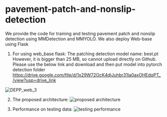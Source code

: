 # pavement-patch-and-nonslip-detection
We provide the code for training and testing pavement patch and nonslip detection using MMDetection and MMYOLO. We also deploy Web-base using Flask

1. For using web_base flask:
    The patching detection model name: best.pt
    However, it is bigger than 25 MB, so cannot upload directly on Github.
    Please use the below link and download and then put model into pytorch detection folder
    https://drive.google.com/file/d/1x29W72OcK4djJuhbr31la0axOHEdqPT_/view?usp=drive_link


![DEPP_web_3](https://github.com/sondong88/pavement-patch-and-nonslip-detection/assets/50520305/c3d0b6b8-0c92-41b7-9f1c-ac93341e116b)

2. The proposed architecture:
   ![proposed architecture](https://github.com/sondong88/pavement-patch-and-nonslip-detection/assets/50520305/a91dcd06-64e1-48c0-ba24-4a68451b7a78)

3. Performance on testing data:
   ![testing performance](https://github.com/sondong88/pavement-patch-and-nonslip-detection/assets/50520305/84aa2d6c-cd74-4787-8a2d-7cd24e9e74f0)
